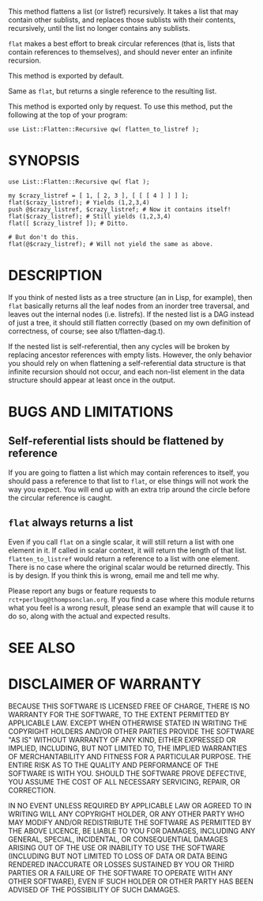 This method flattens a list (or listref) recursively. It takes a list
that may contain other sublists, and replaces those sublists with
their contents, recursively, until the list no longer contains any
sublists.

`flat` makes a best effort to break circular references (that is,
lists that contain references to themselves), and should never enter
an infinite recursion.

This method is exported by default.

Same as `flat`, but returns a single reference to the resulting list.

This method is exported only by request. To use this method, put the following at the top of your program:

    use List::Flatten::Recursive qw( flatten_to_listref );

# SYNOPSIS

    use List::Flatten::Recursive qw( flat );

    my $crazy_listref = [ 1, [ 2, 3 ], [ [ [ 4 ] ] ] ];
    flat($crazy_listref); # Yields (1,2,3,4)
    push @$crazy_listref, $crazy_listref; # Now it contains itself!
    flat($crazy_listref); # Still yields (1,2,3,4)
    flat([ $crazy_listref ]); # Ditto.

    # But don't do this.
    flat(@$crazy_listref); # Will not yield the same as above.

# DESCRIPTION

If you think of nested lists as a tree structure (an in Lisp, for
example), then `flat` basically returns all the leaf nodes from an
inorder tree traversal, and leaves out the internal nodes (i.e.
listrefs). If the nested list is a DAG instead of just a tree, it
should still flatten correctly (based on my own definition of
correctness, of course; see also t/flatten-dag.t).

If the nested list is self-referential, then any cycles will be broken
by replacing ancestor references with empty lists. However, the only
behavior you should rely on when flattening a self-referential data
structure is that infinite recursion should not occur, and each
non-list element in the data structure should appear at least once in
the output.

# BUGS AND LIMITATIONS

## Self-referential lists should be flattened by reference

If you are going to flatten a list which may contain references to
itself, you should pass a reference to that list to `flat`, or else
things will not work the way you expect. You will end up with an extra
trip around the circle before the circular reference is caught.

## `flat` always returns a list

Even if you call `flat` on a single scalar, it will still return a
list with one element in it. If called in scalar context, it will
return the length of that list. `flatten_to_listref` would return a
reference to a list with one element. There is no case where the
original scalar would be returned directly. This is by design. If you
think this is wrong, email me and tell me why.

Please report any bugs or feature requests to
`rct+perlbug@thompsonclan.org`. If you find a case where this module
returns what you feel is a wrong result, please send an example that
will cause it to do so, along with the actual and expected results.

# SEE ALSO

# DISCLAIMER OF WARRANTY

BECAUSE THIS SOFTWARE IS LICENSED FREE OF CHARGE, THERE IS NO WARRANTY
FOR THE SOFTWARE, TO THE EXTENT PERMITTED BY APPLICABLE LAW. EXCEPT WHEN
OTHERWISE STATED IN WRITING THE COPYRIGHT HOLDERS AND/OR OTHER PARTIES
PROVIDE THE SOFTWARE "AS IS" WITHOUT WARRANTY OF ANY KIND, EITHER
EXPRESSED OR IMPLIED, INCLUDING, BUT NOT LIMITED TO, THE IMPLIED
WARRANTIES OF MERCHANTABILITY AND FITNESS FOR A PARTICULAR PURPOSE. THE
ENTIRE RISK AS TO THE QUALITY AND PERFORMANCE OF THE SOFTWARE IS WITH
YOU. SHOULD THE SOFTWARE PROVE DEFECTIVE, YOU ASSUME THE COST OF ALL
NECESSARY SERVICING, REPAIR, OR CORRECTION.

IN NO EVENT UNLESS REQUIRED BY APPLICABLE LAW OR AGREED TO IN WRITING
WILL ANY COPYRIGHT HOLDER, OR ANY OTHER PARTY WHO MAY MODIFY AND/OR
REDISTRIBUTE THE SOFTWARE AS PERMITTED BY THE ABOVE LICENCE, BE
LIABLE TO YOU FOR DAMAGES, INCLUDING ANY GENERAL, SPECIAL, INCIDENTAL,
OR CONSEQUENTIAL DAMAGES ARISING OUT OF THE USE OR INABILITY TO USE
THE SOFTWARE (INCLUDING BUT NOT LIMITED TO LOSS OF DATA OR DATA BEING
RENDERED INACCURATE OR LOSSES SUSTAINED BY YOU OR THIRD PARTIES OR A
FAILURE OF THE SOFTWARE TO OPERATE WITH ANY OTHER SOFTWARE), EVEN IF
SUCH HOLDER OR OTHER PARTY HAS BEEN ADVISED OF THE POSSIBILITY OF
SUCH DAMAGES.